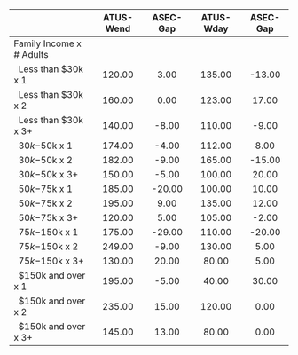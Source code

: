 
|                      |    ATUS-Wend |     ASEC-Gap |    ATUS-Wday |     ASEC-Gap |
| -------------------- | :----------: | :----------: | :----------: | :----------: |
| Family Income x # Adults |              |              |              |              |
| &nbsp;&nbsp;Less than $30k x 1 |       120.00 |         3.00 |       135.00 |       -13.00 |
| &nbsp;&nbsp;Less than $30k x 2 |       160.00 |         0.00 |       123.00 |        17.00 |
| &nbsp;&nbsp;Less than $30k x 3+ |       140.00 |        -8.00 |       110.00 |        -9.00 |
| &nbsp;&nbsp;$30k-$50k x 1 |       174.00 |        -4.00 |       112.00 |         8.00 |
| &nbsp;&nbsp;$30k-$50k x 2 |       182.00 |        -9.00 |       165.00 |       -15.00 |
| &nbsp;&nbsp;$30k-$50k x 3+ |       150.00 |        -5.00 |       100.00 |        20.00 |
| &nbsp;&nbsp;$50k-$75k x 1 |       185.00 |       -20.00 |       100.00 |        10.00 |
| &nbsp;&nbsp;$50k-$75k x 2 |       195.00 |         9.00 |       135.00 |        12.00 |
| &nbsp;&nbsp;$50k-$75k x 3+ |       120.00 |         5.00 |       105.00 |        -2.00 |
| &nbsp;&nbsp;$75k-$150k x 1 |       175.00 |       -29.00 |       110.00 |       -20.00 |
| &nbsp;&nbsp;$75k-$150k x 2 |       249.00 |        -9.00 |       130.00 |         5.00 |
| &nbsp;&nbsp;$75k-$150k x 3+ |       130.00 |        20.00 |        80.00 |         5.00 |
| &nbsp;&nbsp;$150k and over x 1 |       195.00 |        -5.00 |        40.00 |        30.00 |
| &nbsp;&nbsp;$150k and over x 2 |       235.00 |        15.00 |       120.00 |         0.00 |
| &nbsp;&nbsp;$150k and over x 3+ |       145.00 |        13.00 |        80.00 |         0.00 |

